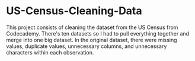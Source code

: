 # US-Census-Cleaning-Data
This project consists of cleaning the dataset from the US Census from Codecademy. There's ten datasets so I had to pull everything together and merge into one big dataset. In the original dataset, there were missing values, duplicate values, unnecessary columns, and unnecessary characters within each observation. 
